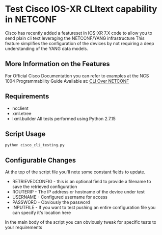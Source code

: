 # Test Cisco IOS-XR CLItext capability in NETCONF
Cisco has recently added a featureset in IOS-XR 7.X code to allow you to send plain cli text leveraging the NETCONF/YANG infrastructure
This feature simplifies the configuration of the devices by not requiring a deep understanding of the YANG data models.
## More Information on the Features
For Official Cisco Documentation you can refer to examples at the NCS 1004 Programmability Guide Available at:
[CLI Over NETCONF](https://www.cisco.com/c/en/us/td/docs/optical/ncs1004/datamodels/guide/b_Datamodels_cg_ncs1004/b_Datamodels_cg_ncs1004_chapter_011.html#Cisco_Concept.dita_48fdc3a6-6a01-49b1-aae0-4cc11768dbac)
## Requirements
* ncclient
* xml.etree
* lxml.builder
All tests performed using Python 2.7.15
## Script Usage
```
python cisco_cli_testing.py
```
## Configurable Changes
At the top of the script file you'll note some constant fields to update.
* RETRIEVEDCONFIG - this is an optional field to provide a filename to save the retrieved configuration
* ROUTERIP - The IP address or hostname of the device under test
* USERNAME - Configured username for access
* PASSWORD - Obviously the password
* INPUTFILE - If you want to test pushing an entire configuration file you can specify it's location here

In the main body of the script you can obviously tweak for specific tests to your requirements
